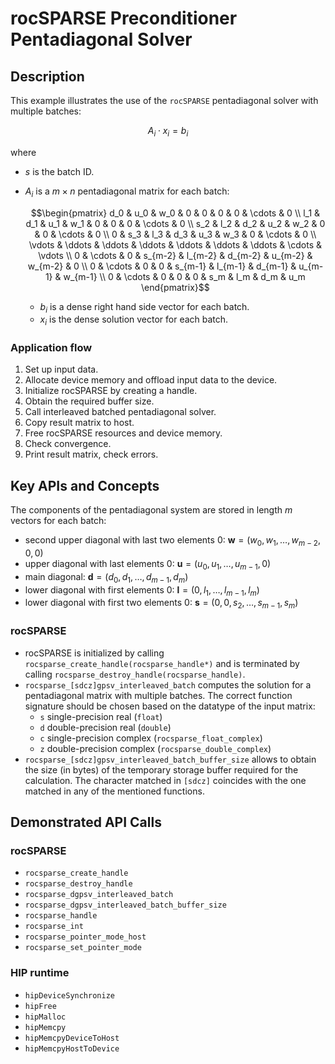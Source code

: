 # rocSPARSE Preconditioner Pentadiagonal Solver

## Description

  This example illustrates the use of the `rocSPARSE` pentadiagonal solver with multiple batches:

  $$ A_i \cdot x_i = b_i $$

  where

- $s$ is the batch ID.
- $A_i$ is a $m \times n$ pentadiagonal matrix for each batch:

  $$\begin{pmatrix}
    d_0    & u_0    & w_0     & 0      & 0       & 0       & 0        & \cdots  & 0       \\
    l_1    & d_1    & u_1     & w_1    & 0       & 0       & 0        & \cdots  & 0       \\
    s_2    & l_2    & d_2     & u_2    & w_2     & 0       & 0        & \cdots  & 0       \\
    0      & s_3    & l_3     & d_3    & u_3     & w_3     & 0        & \cdots  & 0       \\
    \vdots & \ddots & \ddots  & \ddots & \ddots  & \ddots  & \ddots   & \cdots  & \vdots  \\
    0      & \cdots & 0       & s_{m-2} & l_{m-2} & d_{m-2} & u_{m-2} & w_{m-2} & 0       \\
    0      & \cdots & 0       & 0       & s_{m-1} & l_{m-1} & d_{m-1} & u_{m-1} & w_{m-1} \\
    0      & \cdots & 0       & 0       & 0       & s_m     & l_m     & d_m     & u_m
  \end{pmatrix}$$

  - $b_i$ is a dense right hand side vector for each batch.
  - $x_i$ is the dense solution vector for each batch.

### Application flow

  1. Set up input data.
  2. Allocate device memory and offload input data to the device.
  3. Initialize rocSPARSE by creating a handle.
  4. Obtain the required buffer size.
  5. Call interleaved batched pentadiagonal solver.
  6. Copy result matrix to host.
  7. Free rocSPARSE resources and device memory.
  8. Check convergence.
  9. Print result matrix, check errors.

## Key APIs and Concepts

  The components of the pentadiagonal system are stored in length $m$ vectors for each batch:

- second upper diagonal with last two elements 0: $\mathbf{w} = (w_0, w_1, \dots, w_{m-2}, 0, 0)$
- upper diagonal with last elements 0: $\mathbf{u} = (u_0, u_1, \dots, u_{m-1}, 0)$
- main diagonal: $\mathbf{d} = (d_0, d_1, \dots, d_{m-1}, d_m)$
- lower diagonal with first elements 0: $\mathbf{l} = (0, l_1, \dots, l_{m-1}, l_m)$
- lower diagonal with first two elements 0: $\mathbf{s} = (0, 0, s_2, \dots, s_{m-1}, s_m)$

### rocSPARSE

- rocSPARSE is initialized by calling `rocsparse_create_handle(rocsparse_handle*)` and is terminated by calling `rocsparse_destroy_handle(rocsparse_handle)`.
- `rocsparse_[sdcz]gpsv_interleaved_batch` computes the solution for a pentadiagonal matrix with multiple batches. The correct function signature should be chosen based on the datatype of the input matrix:
  - `s` single-precision real (`float`)
  - `d` double-precision real (`double`)
  - `c` single-precision complex (`rocsparse_float_complex`)
  - `z` double-precision complex (`rocsparse_double_complex`)
- `rocsparse_[sdcz]gpsv_interleaved_batch_buffer_size` allows to obtain the size (in bytes) of the temporary storage buffer required for the calculation. The character matched in `[sdcz]` coincides with the one matched in any of the mentioned functions.

## Demonstrated API Calls

### rocSPARSE

- `rocsparse_create_handle`
- `rocsparse_destroy_handle`
- `rocsparse_dgpsv_interleaved_batch`
- `rocsparse_dgpsv_interleaved_batch_buffer_size`
- `rocsparse_handle`
- `rocsparse_int`
- `rocsparse_pointer_mode_host`
- `rocsparse_set_pointer_mode`

### HIP runtime

- `hipDeviceSynchronize`
- `hipFree`
- `hipMalloc`
- `hipMemcpy`
- `hipMemcpyDeviceToHost`
- `hipMemcpyHostToDevice`
